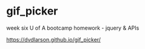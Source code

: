 # gif_picker
week six U of A bootcamp homework - jquery & APIs

https://dvdlarson.github.io/gif_picker/


